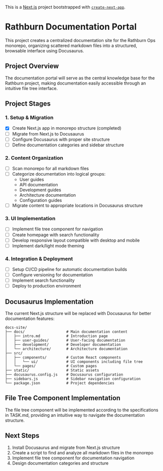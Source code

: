 This is a [Next.js](https://nextjs.org) project bootstrapped with [`create-next-app`](https://nextjs.org/docs/app/api-reference/create-next-app).

# Rathburn Documentation Portal

This project creates a centralized documentation site for the Rathburn Ops monorepo, organizing scattered markdown files into a structured, browsable interface using Docusaurus.

## Project Overview

The documentation portal will serve as the central knowledge base for the Rathburn project, making documentation easily accessible through an intuitive file tree interface.

## Project Stages

### 1. Setup & Migration

- [x] Create Next.js app in monorepo structure (completed)
- [ ] Migrate from Next.js to Docusaurus
- [ ] Configure Docusaurus with proper site structure
- [ ] Define documentation categories and sidebar structure

### 2. Content Organization

- [ ] Scan monorepo for all markdown files
- [ ] Categorize documentation into logical groups:
  - User guides
  - API documentation
  - Development guides
  - Architecture documentation
  - Configuration guides
- [ ] Migrate content to appropriate locations in Docusaurus structure

### 3. UI Implementation

- [ ] Implement file tree component for navigation
- [ ] Create homepage with search functionality
- [ ] Develop responsive layout compatible with desktop and mobile
- [ ] Implement dark/light mode theming

### 4. Integration & Deployment

- [ ] Setup CI/CD pipeline for automatic documentation builds
- [ ] Configure versioning for documentation
- [ ] Implement search functionality
- [ ] Deploy to production environment

## Docusaurus Implementation

The current Next.js structure will be replaced with Docusaurus for better documentation features:

```
docs-site/
├── docs/                   # Main documentation content
│   ├── intro.md            # Introduction page
│   ├── user-guides/        # User-facing documentation
│   ├── development/        # Developer documentation
│   └── architecture/       # Architecture documentation
├── src/
│   ├── components/         # Custom React components
│   │   └── ui/             # UI components including file tree
│   └── pages/              # Custom pages
├── static/                 # Static assets
├── docusaurus.config.js    # Docusaurus configuration
├── sidebars.js             # Sidebar navigation configuration
└── package.json            # Project dependencies
```

## File Tree Component Implementation

The file tree component will be implemented according to the specifications in TASK.md, providing an intuitive way to navigate the documentation structure.

## Next Steps

1. Install Docusaurus and migrate from Next.js structure
2. Create a script to find and analyze all markdown files in the monorepo
3. Implement file tree component for documentation navigation
4. Design documentation categories and structure
